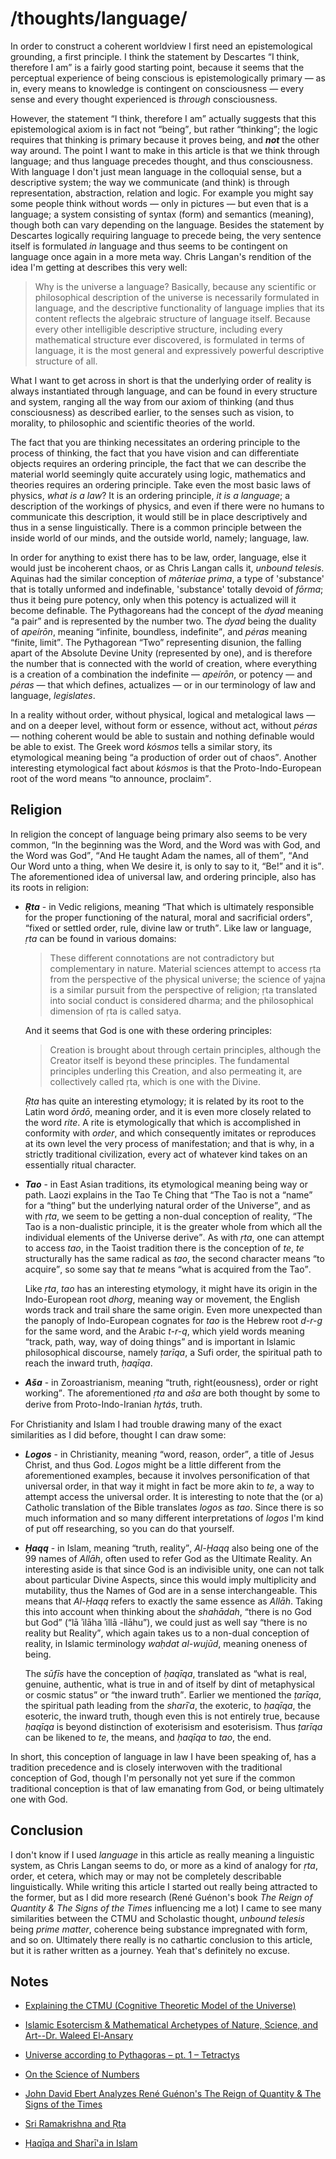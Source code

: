 # /thoughts/language/

In order to construct a coherent worldview I first need an epistemological grounding, a first principle. I think the statement by Descartes <q>I think, therefore I am</q> is a fairly good starting point, because it seems that the perceptual experience of being conscious is epistemologically primary — as in, every means to knowledge is contingent on consciousness — every sense and every thought experienced is _through_ consciousness.

However, the statement <q>I think, therefore I am</q> actually suggests that this epistemological axiom is in fact not <q>being</q>, but rather <q>thinking</q>; the logic requires that thinking is primary because it proves being, and _**not**_ the other way around. The point I want to make in this article is that we think through language; and thus language precedes thought, and thus consciousness. With language I don't just mean language in the colloquial sense, but a descriptive system; the way we communicate (and think) is through representation, abstraction, relation and logic. For example you might say some people think without words — only in pictures — but even that is a language; a system consisting of syntax (form) and semantics (meaning), though both can vary depending on the language. Besides the statement by Descartes logically requiring language to precede being, the very sentence itself is formulated _in_ language and thus seems to be contingent on language once again in a more meta way. Chris Langan's rendition of the idea I'm getting at describes this very well:

>Why is the universe a language? Basically, because any scientific or philosophical description of the universe is necessarily formulated in language, and the descriptive functionality of language implies that its content reflects the algebraic structure of language itself. Because every other intelligible descriptive structure, including every mathematical structure ever discovered, is formulated in terms of language, it is the most general and expressively powerful descriptive structure of all.

What I want to get across in short is that the underlying order of reality is always instantiated through language, and can be found in every structure and system, ranging all the way from our axiom of thinking (and thus consciousness) as described earlier, to the senses such as vision, to morality, to philosophic and scientific theories of the world.

The fact that you are thinking necessitates an ordering principle to the process of thinking, the fact that you have vision and can differentiate objects requires an ordering principle, the fact that we can describe the material world seemingly quite accurately using logic, mathematics and theories requires an ordering principle. Take even the most basic laws of physics, _what is a law_? It is an ordering principle, _it is a language_; a description of the workings of physics, and even if there were no humans to communicate this description, it would still be in place descriptively and thus in a sense linguistically. There is a common principle between the inside world of our minds, and the outside world, namely; language, law.

In order for anything to exist there has to be law, order, language, else it would just be incoherent chaos, or as Chris Langan calls it, _unbound telesis_. Aquinas had the similar conception of _māteriae prima_, a type of 'substance' that is totally unformed and indefinable, 'substance' totally devoid of _fōrma_; thus it being pure potency, only when this potency is actualized will it become definable. The Pythagoreans had the concept of the _dyad_ meaning <q>a pair</q> and is represented by the number two. The _dyad_ being the duality of _apeírōn_, meaning <q>infinite, boundless, indefinite</q>, and _péras_ meaning <q>finite, limit</q>. The Pythagorean “Two” representing disunion, the falling apart of the Absolute Devine Unity (represented by one), and is therefore the number that is connected with the world of creation, where everything is a creation of a combination the indefinite  — _apeírōn_, or  potency  — and _péras_  — that which defines, actualizes — or in our terminology of law and language, _legislates_.

In a reality without order, without physical, logical and metalogical laws — and on a deeper level, without form or essence, without act, without _péras_ — nothing coherent would be able to sustain and nothing definable would be able to exist. The Greek word _kósmos_ tells a similar story, its etymological meaning being <q>a production of order out of chaos</q>. Another interesting etymological fact about _kósmos_ is that the Proto-Indo-European root of the word means <q>to announce, proclaim</q>.


## Religion

In religion the concept of language being primary also seems to be very common, <q>In the beginning was the Word, and the Word was with God, and the Word was God</q>, <q>And He taught Adam the names, all of them</q>, <q>And Our Word unto a thing, when We desire it, is only to say to it, “Be!” and it is</q>. The aforementioned idea of universal law, and ordering principle, also has its roots in religion:

+ _**Ṛta**_ - in Vedic religions, meaning <q>That which is ultimately responsible for the proper functioning of the natural, moral and sacrificial orders</q>, <q>fixed or settled order, rule, divine law or truth</q>. Like law or language, _ṛta_ can be found in various domains:

	>These different connotations are not contradictory but complementary in nature. Material sciences attempt to access ṛta from the perspective of the physical universe; the science of yajna is a similar pursuit from the perspective of religion; ṛta translated into social conduct is considered dharma; and the philosophical dimension of ṛta is called satya.

	And it seems that God is one with these ordering principles:

	>Creation is brought about through certain principles, although the Creator itself is beyond these principles. The fundamental principles underling this Creation, and also permeating it, are collectively called ṛta, which is one with the Divine.

	_Ṛta_ has quite an interesting etymology; it is related by its root to the Latin word _ōrdō_, meaning order, and it is even more closely related to the word _rite_. A rite is etymologically that which is accomplished in conformity with _order_, and which consequently imitates or reproduces at its own level the very process of manifestation; and that is why, in a strictly traditional civilization, every act of whatever kind takes on an essentially ritual character.

+ _**Tao**_  - in East Asian traditions, its etymological meaning being way or path. Laozi explains in the Tao Te Ching that <q>The Tao is not a “name” for a “thing” but the underlying natural order of the Universe</q>, and as with _ṛta_, we seem to be getting a non-dual conception of reality, <q>The Tao is a non-dualistic principle, it is the greater whole from which all the individual elements of the Universe derive</q>. As with _ṛta_, one can attempt to access _tao_, in the Taoist tradition there is the conception of _te_, _te_ structurally has the same radical as _tao_, the second character means <q>to acquire</q>, so some say that _te_ means <q>what is acquired from the Tao</q>.

	Like _ṛta_, _tao_ has an interesting etymology, it might have its origin in the Indo-European root _dhorg_, meaning way or movement, the English words track and trail share the same origin. Even more unexpected than the panoply of Indo-European cognates for _tao_ is the Hebrew root _d-r-g_ for the same word, and the Arabic _t-r-q_, which yield words meaning <q>track, path, way, way of doing things</q> and is important in Islamic philosophical discourse, namely _ṭarīqa_, a Sufi order, the spiritual path to reach the inward truth, _ḥaqīqa_.

* _**Aša**_ - in Zoroastrianism, meaning <q>truth, right(eousness), order or right working</q>. The aforementioned _ṛta_ and _aša_ are both thought by some to derive from Proto-Indo-Iranian _hr̥tás_, truth.

For Christianity and Islam I had trouble drawing many of the exact similarities as I did before, thought I can draw some:

* _**Logos**_ - in Christianity, meaning <q>word, reason, order</q>, a title of Jesus Christ, and thus God. _Logos_ might be a little different from the aforementioned examples, because it involves personification of that universal order, in that way it might in fact be more akin to _te_, a way to attempt access the universal order. It is interesting to note that the (or a) Catholic translation of the Bible translates _logos_ as _tao_. Since there is so much information and so many different interpretations of _logos_ I'm kind of put off researching, so you can do that yourself.

* _**Ḥaqq**_ - in Islam, meaning <q>truth, reality</q>, _Al-Ḥaqq_ also being one of the 99 names of _Allāh_, often used to refer God as the Ultimate Reality. An interesting aside is that since God is an indivisible unity, one can not talk about particular Divine Aspects, since this would imply multiplicity and mutability, thus the Names of God are in a sense interchangeable. This means that _Al-Ḥaqq_ refers to exactly the same essence as _Allāh_. Taking this into account when thinking about the _shahādah_, <q>there is no God but God</q> (<q>lā ʾilāha ʾillā -llāhu</q>), we could just as well say <q>there is no reality but Reality</q>, which again takes us to a non-dual conception of reality, in Islamic terminology _waḥdat al-wujūd_, meaning oneness of being.

	The _sūfīs_ have the conception of _ḥaqīqa_, translated as <q>what is real, genuine, authentic, what is true in and of itself by dint of metaphysical or cosmic status</q> or <q>the inward truth</q>. Earlier we mentioned the _ṭarīqa_, the spiritual path leading from the _sharīʿa_, the exoteric, to _ḥaqīqa_, the esoteric, the inward truth, though even this is not entirely true, because _ḥaqīqa_ is beyond distinction of exoterisism and esoterisism. Thus _ṭarīqa_ can be likened to _te_, the means, and _ḥaqīqa_ to _tao_, the end.

In short, this conception of language in law I have been speaking of, has a tradition precedence and is closely interwoven with the traditional conception of God, though I'm personally not yet sure if the common traditional conception is that of law emanating from God, or being ultimately one with God.


## Conclusion

I don't know if I used _language_ in this article as really meaning a linguistic system, as Chris Langan seems to do, or more as a kind of analogy for _ṛta_, order, et cetera, which may or may not be completely describable linguistically. While writing this article I started out really being attracted to the former, but as I did more research (René Guénon's book _The Reign of Quantity & The Signs of the Times_ influencing me a lot) I came to see many similarities between the CTMU and Scholastic thought, _unbound telesis_ being _prime matter_, coherence being substance impregnated with form, and so on. Ultimately there really is no cathartic conclusion to this article, but it is rather written as a journey. Yeah that's definitely no excuse.


## Notes

+ [Explaining the CTMU (Cognitive Theoretic Model of the Universe)](https://medium.com/@variantofone/explaining-the-ctmu-cognitive-theoretic-model-of-the-universe-163a89fc5841)

+ [Islamic Esotercism & Mathematical Archetypes of Nature, Science, and Art--Dr. Waleed El-Ansary](https://youtu.be/JIiMUjgS-lg)

+ [Universe according to Pythagoras – pt. 1 – Tetractys](https://cogniarchae.com/2017/02/24/universe-according-to-pythagoras-pt-1-tetractys/)

+ [On the Science of Numbers](https://esoterictraditionalism.wordpress.com/2019/02/22/on-the-science-of-numbers/)

+ [John David Ebert Analyzes René Guénon's The Reign of Quantity & The Signs of the Times](https://www.youtube.com/playlist?list=PLEbilaksHIrIyQIV0eOd46omMoI782vb0)

+ [Sri Ramakrishna and Ṛta](https://vedanta.org/wp-content/uploads/2016/10/Sri-Ramakrishna-and-Rta.pdf)

+ [Ḥaqīqa and Sharī'a in Islam](http://www.fatuma.net/text/Haqiqa_and_Sharia_in_Islam_by_Rene_Guenon.pdf)
